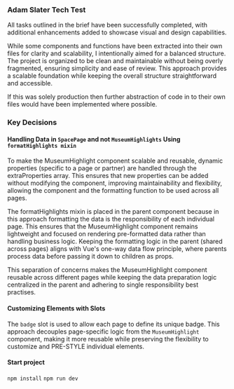 ### Adam Slater Tech Test
All tasks outlined in the brief have been successfully completed, with additional enhancements added to showcase visual and design capabilities.

While some components and functions have been extracted into their own files for clarity and scalability, I intentionally aimed for a balanced structure. The project is organized to be clean and maintainable without being overly fragmented, ensuring simplicity and ease of review. This approach provides a scalable foundation while keeping the overall structure straightforward and accessible.

If this was solely production then further abstraction of code in to their own files would have been implemented where possible. 

### Key Decisions

#### Handling Data in `SpacePage` and not `MuseumHighlights` Using `formatHighlights mixin`
To make the MuseumHighlight component scalable and reusable, dynamic properties (specific to a page or partner) are handled through the extraProperties array. This ensures that new properties can be added without modifying the component, improving maintainability and flexibility, allowing the component and the formatting function to be used across all pages.

The formatHighlights mixin is placed in the parent component because in this approach formatting the data is the responsibility of each individual page. This ensures that the MuseumHighlight component remains lightweight and focused on rendering pre-formatted data rather than handling business logic. Keeping the formatting logic in the parent (shared across pages) aligns with Vue's one-way data flow principle, where parents process data before passing it down to children as props.

This separation of concerns makes the MuseumHighlight component reusable across different pages while keeping the data preparation logic centralized in the parent and adhering to single responsibility best practises.

#### Customizing Elements with Slots
The `badge` slot is used to allow each page to define its unique badge. This approach decouples page-specific logic from the `MuseumHighlight` component, making it more reusable while preserving the flexibility to customize and PRE-STYLE individual elements.


#### Start project
`npm install`
`npm run dev`
